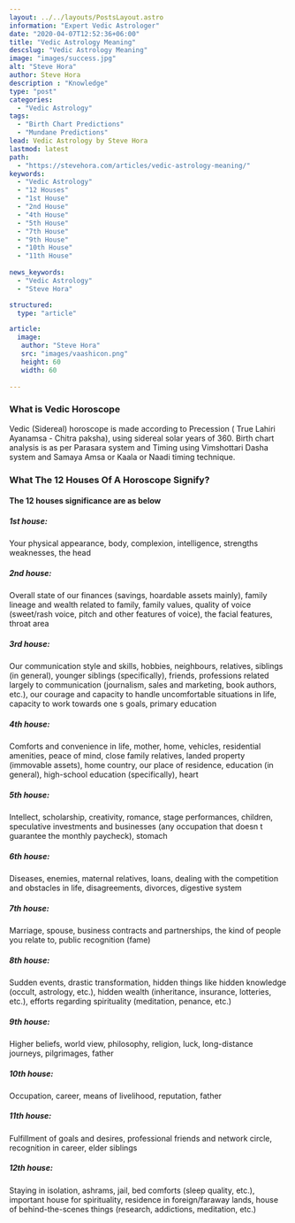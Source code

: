 ```yaml
---
layout: ../../layouts/PostsLayout.astro
information: "Expert Vedic Astrologer"
date: "2020-04-07T12:52:36+06:00"
title: "Vedic Astrology Meaning"
descslug: "Vedic Astrology Meaning"
image: "images/success.jpg"
alt: "Steve Hora"
author: Steve Hora
description : "Knowledge"
type: "post"
categories: 
  - "Vedic Astrology"
tags:
  - "Birth Chart Predictions"
  - "Mundane Predictions"
lead: Vedic Astrology by Steve Hora
lastmod: latest 
path:
  - "https://stevehora.com/articles/vedic-astrology-meaning/"
keywords:
  - "Vedic Astrology"
  - "12 Houses"
  - "1st House"
  - "2nd House"
  - "4th House"
  - "5th House"
  - "7th House"
  - "9th House"
  - "10th House"
  - "11th House"
  
news_keywords:
  - "Vedic Astrology"
  - "Steve Hora"

structured:
  type: "article"

article:
  image:
   author: "Steve Hora"
   src: "images/vaashicon.png"
   height: 60
   width: 60
  
---
```


### What is Vedic Horoscope

Vedic (Sidereal) horoscope is made according to Precession ( True Lahiri Ayanamsa - Chitra paksha), using sidereal solar years of 360.
Birth chart analysis is as per Parasara system and Timing using Vimshottari Dasha system and Samaya Amsa or Kaala or Naadi timing technique.

### What The 12 Houses Of A Horoscope Signify?

#### The 12 houses significance are as below

##### 1st house:
Your physical appearance, body, complexion, intelligence, strengths  weaknesses, the head

##### 2nd house:
Overall state of our finances (savings, hoardable assets mainly), family lineage and wealth related to family, family values, quality of voice (sweet/rash voice, pitch and other features of voice), the facial features, throat area

##### 3rd house:
Our communication style and skills, hobbies, neighbours, relatives, siblings (in general), younger siblings (specifically), friends, professions related largely to communication (journalism, sales and marketing, book authors, etc.), our courage and capacity to handle uncomfortable situations in life, capacity to work towards one s goals, primary education

##### 4th house:
Comforts and convenience in life, mother, home, vehicles, residential amenities, peace of mind, close family relatives, landed property (immovable assets), home country, our place of residence, education (in general), high-school education (specifically), heart

##### 5th house:
Intellect, scholarship, creativity, romance, stage performances, children, speculative investments and businesses (any occupation that doesn t guarantee the monthly paycheck), stomach

##### 6th house:
Diseases, enemies, maternal relatives, loans, dealing with the competition and obstacles in life, disagreements, divorces, digestive system

##### 7th house:
Marriage, spouse, business contracts and partnerships, the kind of people you relate to, public recognition (fame)

##### 8th house:
Sudden events, drastic transformation, hidden things like hidden knowledge (occult, astrology, etc.), hidden wealth (inheritance, insurance, lotteries, etc.), efforts regarding spirituality (meditation, penance, etc.)

##### 9th house:
Higher beliefs, world view, philosophy, religion, luck, long-distance journeys, pilgrimages, father

##### 10th house:
Occupation, career, means of livelihood, reputation, father

##### 11th house:
Fulfillment of goals and desires, professional friends and network circle, recognition in career, elder siblings

##### 12th house:
Staying in isolation, ashrams, jail, bed comforts (sleep quality, etc.), important house for spirituality, residence in foreign/faraway lands, house of behind-the-scenes things (research, addictions, meditation, etc.)
